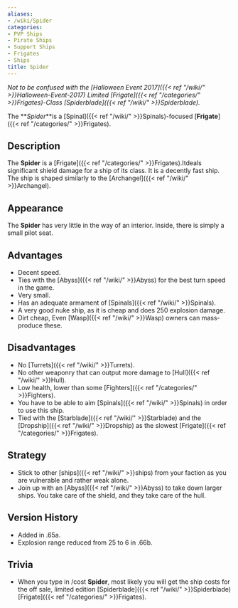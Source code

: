```yaml
---
aliases:
- /wiki/Spider
categories:
- PVP Ships
- Pirate Ships
- Support Ships
- Frigates
- Ships
title: Spider
---
```


_Not to be confused with the [Halloween Event 2017]({{< ref "/wiki/" >}}Halloween-Event-2017) Limited [Frigate]({{< ref "/categories/" >}}Frigates)-Class [Spiderblade]({{< ref "/wiki/" >}}Spiderblade)._

The **_Spider_**is a [Spinal]({{< ref "/wiki/" >}}Spinals)-focused [**Frigate**]({{< ref "/categories/" >}}Frigates). 

## Description

The **Spider** is a [Frigate]({{< ref "/categories/" >}}Frigates).Itdeals significant shield damage for a ship of its class. It is a decently fast ship. The ship is shaped similarly to the [Archangel]({{< ref "/wiki/" >}}Archangel).

## Appearance

The **Spider** has very little in the way of an interior. Inside, there is simply a small pilot seat.

## Advantages

- Decent speed.
- Ties with the [Abyss]({{< ref "/wiki/" >}}Abyss) for the best turn speed in the game.
- Very small.
- Has an adequate armament of [Spinals]({{< ref "/wiki/" >}}Spinals).
- A very good nuke ship, as it is cheap and does 250 explosion damage.
- Dirt cheap, Even [Wasp]({{< ref "/wiki/" >}}Wasp) owners can mass-produce these.

## Disadvantages

- No [Turrets]({{< ref "/wiki/" >}}Turrets).
- No other weaponry that can output more damage to [Hull]({{< ref "/wiki/" >}}Hull).
- Low health, lower than some [Fighters]({{< ref "/categories/" >}}Fighters).
- You have to be able to aim [Spinals]({{< ref "/wiki/" >}}Spinals) in order to use this ship.
- Tied with the [Starblade]({{< ref "/wiki/" >}}Starblade) and the [Dropship]({{< ref "/wiki/" >}}Dropship) as the slowest [Frigate]({{< ref "/categories/" >}}Frigates).

## Strategy

- Stick to other [ships]({{< ref "/wiki/" >}}ships) from your faction as you are vulnerable and rather weak alone.
- Join up with an [Abyss]({{< ref "/wiki/" >}}Abyss) to take down larger ships. You take care of the shield, and they take care of the hull.

## Version History 

- Added in .65a.
- Explosion range reduced from 25 to 6 in .66b.

## Trivia

- When you type in /cost **Spider**, most likely you will get the ship costs for the off sale, limited edition [Spiderblade]({{< ref "/wiki/" >}}Spiderblade) [Frigate]({{< ref "/categories/" >}}Frigates).